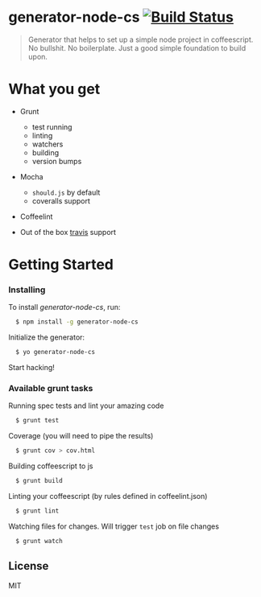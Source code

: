 # generator-node-cs [![Build Status](https://secure.travis-ci.org/kirstein/generator-node-cs.png?branch=master)](https://travis-ci.org/kirstein/generator-node-cs)

> Generator that helps to set up a simple node project in coffeescript.  
> No bullshit. No boilerplate. Just a good simple foundation to build upon.

# What you get

   * Grunt  
     * test running
     * linting
     * watchers
     * building
     * version bumps

   * Mocha
     * `should.js` by default
     * coveralls support

  * Coffeelint 
  * Out of the box [travis](https://travis-ci.org) support

# Getting Started

### Installing

To install _generator-node-cs_, run:  
```bash
  $ npm install -g generator-node-cs
```

Initialize the generator:
```bash
  $ yo generator-node-cs
```

Start hacking!

### Available grunt tasks

Running spec tests and lint your amazing code  
```bash
  $ grunt test
```

Coverage (you will need to pipe the results)  
```bash
  $ grunt cov > cov.html
```

Building coffeescript to js  
```bash
  $ grunt build
```

Linting your coffeescript (by rules defined in coffeelint.json)  
```bash
  $ grunt lint
```

Watching files for changes. Will trigger `test` job on file changes  
```bash
  $ grunt watch
```

## License

MIT

